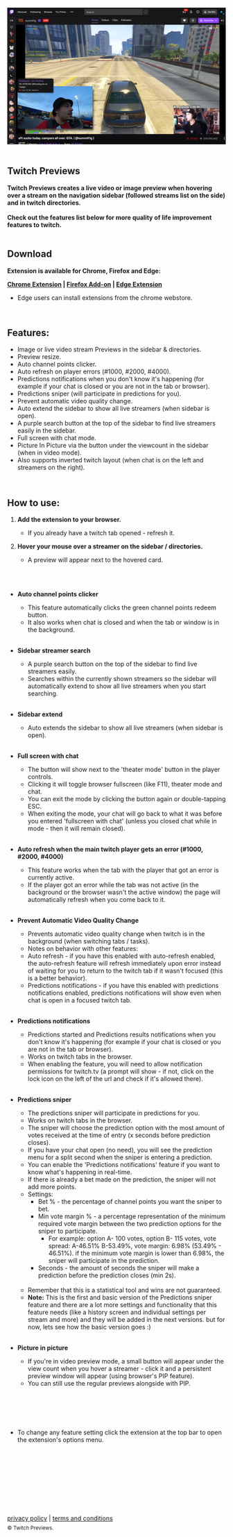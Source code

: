 ![](summ1gx.png)
<br/>
<br/>
## **Twitch Previews**
                                                                                     
**Twitch Previews creates a live video or image preview when hovering over a stream on the navigation sidebar (followed streams list on the side) and in twitch directories.**
<br/><br/>
**Check out the features list below for more quality of life improvement features to twitch.**
<br/>
<br/>

## Download
**Extension is available for Chrome, Firefox and Edge:<br/>**

**[Chrome Extension](https://chrome.google.com/webstore/detail/twitch-previews/hpmbiinljekjjcjgijnlbmgcmoonclah/)
 | [Firefox Add-on](https://addons.mozilla.org/en-US/firefox/addon/twitchpreviews/)
 | [Edge Extension](https://chrome.google.com/webstore/detail/twitch-previews/hpmbiinljekjjcjgijnlbmgcmoonclah/)**
<br/>
* Edge users can install extensions from the chrome webstore. 
<br/>

## Features:
- Image or live video stream Previews in the sidebar & directories.
- Preview resize.
- Auto channel points clicker.
- Auto refresh on player errors (#1000, #2000, #4000).
- Predictions notifications when you don't know it's happening (for example if your chat is closed or you are not in the tab or browser).
- Predictions sniper (will participate in predictions for you).
- Prevent automatic video quality change.
- Auto extend the sidebar to show all live streamers (when sidebar is open).
- A purple search button at the top of the sidebar to find live streamers easily in the sidebar.
- Full screen with chat mode.
- Picture In Picture via the button under the viewcount in the sidebar (when in video mode).
- Also supports inverted twitch layout (when chat is on the left and streamers on the right).
<br/>

## How to use:
1. **Add the extension to your browser.**
    - If you already have a twitch tab opened - refresh it.

2. **Hover your mouse over a streamer on the sidebar / directories.**
    - A preview will appear next to the hovered card.
<br/>
<br/>


* **Auto channel points clicker**
    - This feature automatically clicks the green channel points redeem button.
    - It also works when chat is closed and when the tab or window is in the background.
      <br/><br/>


* **Sidebar streamer search**
    - A purple search button on the top of the sidebar to find live streamers easily.
    - Searches within the currently shown streamers so the sidebar will automatically extend to show all live streamers when you start searching.
      <br/><br/>


* **Sidebar extend**
    - Auto extends the sidebar to show all live streamers (when sidebar is open).
      <br/><br/>


* **Full screen with chat**
    - The button will show next to the 'theater mode' button in the player controls.
    - Clicking it will toggle browser fullscreen (like F11), theater mode and chat.
    - You can exit the mode by clicking the button again or double-tapping ESC.
    - When exiting the mode, your chat will go back to what it was before you entered 'fullscreen with chat' (unless you closed chat while in mode - then it will remain closed).
      <br/><br/>


* **Auto refresh when the main twitch player gets an error (#1000, #2000, #4000)**
    - This feature works when the tab with the player that got an error is currently active.
    - If the player got an error while the tab was not active (in the background or the browser wasn't the active window) the page will automatically refresh when you come back to it.
      <br/><br/>


* **Prevent Automatic Video Quality Change**
    - Prevents automatic video quality change when twitch is in the background (when switching tabs / tasks).
    - Notes on behavior with other features:
    - Auto refresh - if you have this enabled with auto-refresh enabled, the auto-refresh feature will refresh immediately upon error instead of waiting for you to return to the twitch tab if it wasn't focused (this is a better behavior).
    - Predictions notifications - if you have this enabled with predictions notifications enabled, predictions notifications will show even when chat is open in a focused twitch tab.
      <br/><br/>
      

* **Predictions notifications**
    - Predictions started and Predictions results notifications when you don't know it's happening (for example if your chat is closed or you are not in the tab or browser).
    - Works on twitch tabs in the browser.
    - When enabling the feature, you will need to allow notification permissions for twitch.tv (a prompt will show - if not, click on the lock icon on the left of the url and check if it's allowed there).
      <br/><br/>


* **Predictions sniper**
    - The predictions sniper will participate in predictions for you.
    - Works on twitch tabs in the browser.
    - The sniper will choose the prediction option with the most amount of votes received at the time of entry (x seconds before prediction closes).
    - If you have your chat open (no need), you will see the prediction menu for a split second when the sniper is entering a prediction.
    - You can enable the 'Predictions notifications' feature if you want to know what's happening in real-time.
    - If there is already a bet made on the prediction, the sniper will not add more points.
    - Settings:
        - Bet % - the percentage of channel points you want the sniper to bet.
        - Min vote margin % - a percentage representation of the minimum required vote margin between the two prediction options for the sniper to participate.
            - For example: option A- 100 votes, option B- 115 votes, vote spread: A-46.51% B-53.49%, vote margin: 6.98% (53.49% - 46.51%). if the minimum vote margin is lower than 6.98%, the sniper will participate in the prediction.
        - Seconds - the amount of seconds the sniper will make a prediction before the prediction closes (min 2s).
          <br/><br/>
    - Remember that this is a statistical tool and wins are not guaranteed.
    - <b>Note:</b> This is the first and basic version of the Predictions sniper feature and there are a lot more settings and functionality that this feature needs (like a history screen and individual settings per stream and more) and they will be added in the next versions. but for now, lets see how the basic version goes :)
      <br/><br/>


* **Picture in picture**
    - If you're in video preview mode, a small button will appear under the view count when you hover a streamer - click it and a persistent preview window will appear (using browser's PIP feature).
    - You can still use the regular previews alongside with PIP.
<br/>
      <br/>



<br/>
<br/>

- To change any feature setting click the extension at the top bar to open the extension's options menu.
<br/>
<br/>
<br/>
<br/>
<br/>
<br/>
<br/>
<br/>

[privacy policy](https://sites.google.com/view/twitchpreviews-privacy-policy
) | [terms and conditions](https://sites.google.com/view/twitchpreviews-t-a-c/) 
<br/>
<sub>© Twitch Previews.</sub>